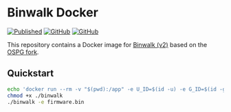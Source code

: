 # Binwalk Docker

[![Published](https://github.com/kapdap/docker-binwalk/actions/workflows/publish.yaml/badge.svg)](https://github.com/kapdap/docker-binwalk/actions/workflows/publish.yaml)
[![GitHub](https://img.shields.io/badge/GitHub-grey)](https://github.com/kapdap/docker-binwalk)
[![GitHub](https://img.shields.io/badge/Docker_Hub-blue)](https://hub.docker.com/r/kapdap/binwalk)

This repository contains a Docker image for [Binwalk (v2)](https://github.com/ReFirmLabs/binwalk) based on the [OSPG fork](https://github.com/OSPG/binwalk).

## Quickstart

```sh
echo 'docker run --rm -v "$(pwd):/app" -e U_ID=$(id -u) -e G_ID=$(id -g) -it kapdap/binwalk:latest "$@"' > binwalk
chmod +x ./binwalk
./binwalk -e firmware.bin
```